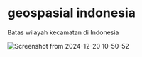 # geospasial indonesia
Batas wilayah kecamatan di Indonesia

![Screenshot from 2024-12-20 10-50-52](https://github.com/user-attachments/assets/15f4c057-7b4a-49d4-b3a6-84f0736d8299)
